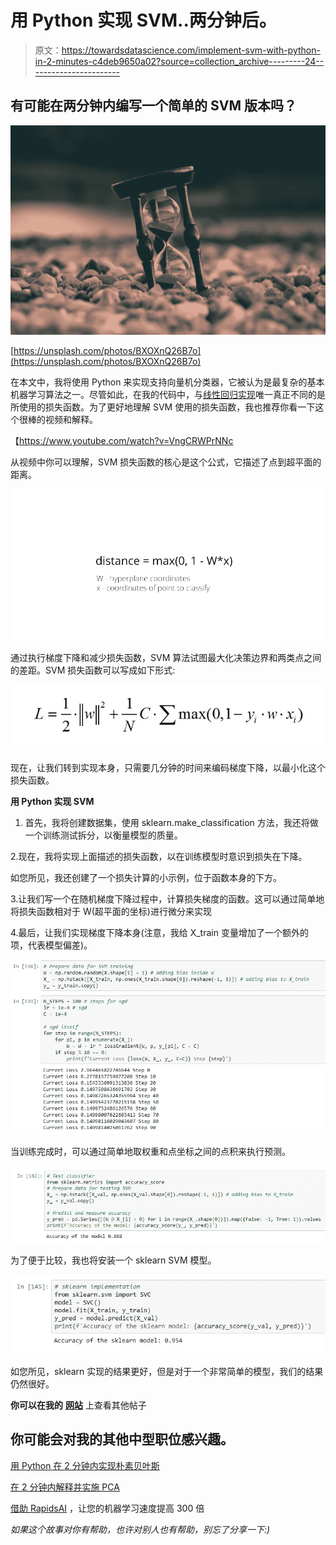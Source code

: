 # 用 Python 实现 SVM..两分钟后。

> 原文：<https://towardsdatascience.com/implement-svm-with-python-in-2-minutes-c4deb9650a02?source=collection_archive---------24----------------------->

## 有可能在两分钟内编写一个简单的 SVM 版本吗？

![](img/c5a78898ebceece1fbb02d26ec0c22f8.png)

[https://unsplash.com/photos/BXOXnQ26B7o](https://unsplash.com/photos/BXOXnQ26B7o)

在本文中，我将使用 Python 来实现支持向量机分类器，它被认为是最复杂的基本机器学习算法之一。尽管如此，在我的代码中，与[线性回归实现](https://bit.ly/3fgktMH)唯一真正不同的是所使用的损失函数。为了更好地理解 SVM 使用的损失函数，我也推荐你看一下这个很棒的视频和解释。

【https://www.youtube.com/watch?v=VngCRWPrNNc 

从视频中你可以理解，SVM 损失函数的核心是这个公式，它描述了点到超平面的距离。

![](img/c1ad1b04184282f33b370bb887052db6.png)

通过执行梯度下降和减少损失函数，SVM 算法试图最大化决策边界和两类点之间的差距。SVM 损失函数可以写成如下形式:

![](img/951ffa826bda8a788ffbb2b8f79db87f.png)

现在，让我们转到实现本身，只需要几分钟的时间来编码梯度下降，以最小化这个损失函数。

**用 Python 实现 SVM**

1.  首先，我将创建数据集，使用 sklearn.make_classification 方法，我还将做一个训练测试拆分，以衡量模型的质量。

2.现在，我将实现上面描述的损失函数，以在训练模型时意识到损失在下降。

如您所见，我还创建了一个损失计算的小示例，位于函数本身的下方。

3.让我们写一个在随机梯度下降过程中，计算损失梯度的函数。这可以通过简单地将损失函数相对于 W(超平面的坐标)进行微分来实现

4.最后，让我们实现梯度下降本身(注意，我给 X_train 变量增加了一个额外的项，代表模型偏差)。

![](img/cfaf95cfb2f6bc5cd8b3eb1a9e8805c1.png)

当训练完成时，可以通过简单地取权重和点坐标之间的点积来执行预测。

![](img/6eb7cbf9eeda88e504b0575d43f3303a.png)

为了便于比较，我也将安装一个 sklearn SVM 模型。

![](img/c83c11a93814b3e22a9ccfc9ba738a65.png)

如您所见，sklearn 实现的结果更好，但是对于一个非常简单的模型，我们的结果仍然很好。

**你可以在我的** [**网站**](http://artkulakov.com) 上查看其他帖子

## 你可能会对我的其他中型职位感兴趣。

[用 Python 在 2 分钟内实现朴素贝叶斯](https://bit.ly/3bZqqLX)

[在 2 分钟内解释并实施 PCA](https://bit.ly/3c1rejB)

[借助 RapidsAI](https://bit.ly/3bZqStT) ，让您的机器学习速度提高 300 倍

*如果这个故事对你有帮助，也许对别人也有帮助，别忘了分享一下:)*